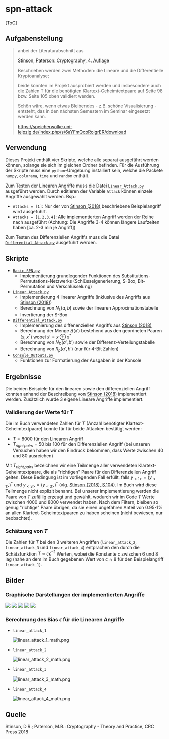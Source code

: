 # spn-attack

[ToC]

## Aufgabenstellung

> anbei der Literaturabschnitt aus
> 
> [Stinson, Paterson: Cryptography, 4. Auflage](#quelle)
> 
> Beschrieben werden zwei Methoden:
> die Lineare und die Differentielle Kryptoanalyse;
> 
> beide könnten im Projekt ausprobiert werden und insbesondere auch die 
> Zahlen T für die benötigten Klartext-Geheimtextpaare auf Seite 98 bzw. 
> Seite 105 oben validiert werden.
> 
> Schön wäre, wenn etwas Bleibendes - z.B. schöne Visualisierung - 
> entsteht, das in den nächsten Semestern im Seminar eingesetzt werden kann.
> 
> https://speicherwolke.uni-leipzig.de/index.php/s/6aYFmQxoRoigrER/download

## Verwendung

Dieses Projekt enthält vier Skripte, welche alle separat ausgeführt werden können, solange sie sich im gleichen Ordner befinden. Für die Ausführung der Skripte muss eine `python`-Umgebung installiert sein, welche die Packete `numpy`, `colorama`, `time` und `random` enthält.

Zum Testen der Linearen Angriffe muss die Datei [`Linear_Attack.py`](Linear_Attack.py) ausgeführt werden. Durch editieren der Variable `Attack` können einzele Angriffe ausgewählt werden. Bsp.:
- `Attacks = [1]`: Nur der von [Stinson (2018)](#quelle) beschriebene Beispielangriff wird ausgeführt.
- `Attacks = [1,2,3,4]`: Alle implementierten Angriff werden der Reihe nach ausgeführt (Achtung: Die Angriffe 3-4 können längere Laufzeiten haben [ca. 2-3 min je Angriff])

Zum Testen des Differenziellen Angriffs muss die Datei [`Differential_Attack.py`](Differential_Attack.py) ausgeführt werden.

## Skripte

- [`Basic_SPN.py`](Basic_SPN.py)
  - Implementierung grundlegender Funktionen des Substitutions-Permutations-Netzwerks (Schlüsselgenerierung, S-Box, Bit-Permutation und Verschlüsselung)
- [`Linear_Attack.py`](Linear_Attack.py)
  - Implementierung 4 linearer Angriffe (inklusive des Angriffs aus [Stinson (2018)](#quelle))
  - Berechnung von $`N_L(a,b)`$ sowie der linearen Approximationstabelle
  - Invertierung der S-Box
- [`Differential_Attack.py`](Differential_Attack.py)
  - Implemenierung des diffenenziellen Angriffs aus [Stinson (2018)](#quelle)
  - Berechnung der Menge $`\Delta(x')`$ bestehend aus den geordneten Paaren $`(x,x^*)`$ wobei $`x'=x\oplus x^*`$
  - Berechnung von $`N_D(a',b')`$ sowie der Differenz-Verteilungstabelle
  - Berechnung von $`R_p(a',b')`$ (nur für 4-Bit Zahlen)
- [`Console_Outputs.py`](Console_Outputs.py)
  - Funktionen zur Formatierung der Ausgaben in der Konsole

## Ergebnisse

Die beiden Beispiele für den linearen sowie den differenziellen Angriff konnten anhand der Beschreibung von [Stinson (2018)](#quelle) implementiert werden. Zusätzlich wurde 3 eigene Lineare Angriffe implementiert.

### Validierung der Werte für $`T`$

Die im Buch verwendeten Zahlen für $`T`$ (Anzahl benötigter Klartext-Geheimtextpaare) konnte für für beide Attacken bestätigt werden:
- $`T=8000`$ für den Linearen Angriff
- $`T_{right\,pairs}=50`$ bis $`100`$ für den Differenziellen Angriff (bei unseren Versuchen haben wir den Eindruck bekommen, dass Werte zwischen $40$ und $80$ ausreichen)

Mit $`T_{right\,pairs}`$ bezeichnen wir eine Teilmenge aller verwendeten Klartext-Geheimtextpaare, die als "richtigen" Paare für den Differenziellen Angriff gelten. Diese Bedingung ist im vorliegenden Fall erfüllt, falls $`y_{<1>}=(y_{<1>})^*`$ und $`y_{<3>}=(y_{<3>})^*`$ (vlg. [Stinson (2018), S.104](#quelle)). Im Buch wird diese Teilmenge nicht explizit benannt. Bei unserer Implementierung werden die Paare von $`T`$ zufällig erzeugt und gewählt, wodurch wir im Code $`T`$ Werte zwischen $`4000`$ und $`8000`$ verwendet haben. Nach dem Filtern, bleiben so genug "richtige" Paare übrigen, da sie einen ungefähren Anteil von 0.95-1% an allen Klartext-Geheimtextpaaren zu haben scheinen (nicht bewiesen, nur beobachtet).

### Schätzung von $`T`$

Die Zahlen für $`T`$ bei den 3 weiteren Angriffen (`linear_attack_2`, `linear_attack_3` und `linear_attack_4`) entprachen den durch die Schätzfunktion $`T\approx c\epsilon^{-2}`$ Werten, wobei die Konstante $`c`$ zwischen $`6`$ und $`8`$ lag (nahe an dem im Buch gegebenen Wert von $`c\approx 8`$ für den Beispielangriff `linear_attack_1`).

## Bilder
### Graphische Darstellungen der implementierten Angriffe

![](images/networks/linear_attack_1_overview.png)
![](images/networks/linear_attack_2_overview.png)
![](images/networks/linear_attack_3_overview.png)
![](images/networks/linear_attack_4_overview.png)
![](images/networks/differential_attack_overview.png)

### Berechnung des Bias $`\epsilon`$ für die Linearen Angriffe

- `linear_attack_1`
  
  ![linear_attack_1_math.png](images/math/linear_attack_1_math.png)

- `linear_attack_2`
  
  ![linear_attack_2_math.png](images/math/linear_attack_2_math.png)

- `linear_attack_3`
  
  ![linear_attack_3_math.png](images/math/linear_attack_3_math.png)

- `linear_attack_4`
  
  ![linear_attack_4_math.png](images/math/linear_attack_4_math.png)

## Quelle

Stinson, D.R.; Paterson, M.B.: Cryptography - Theory and Practice, CRC Press 2018
